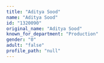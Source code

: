 ```yaml
---
title: "Aditya Sood"
name: "Aditya Sood"
id: "1320090"
original_name: "Aditya Sood"
known_for_department: "Production"
gender: "0"
adult: "false"
profile_path: "null"
---
```

